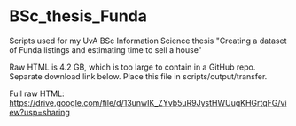 # BSc_thesis_Funda
Scripts used for my UvA BSc Information Science thesis "Creating a dataset of Funda listings and estimating time to sell a house"

Raw HTML is 4.2 GB, which is too large to contain in a GitHub repo. Separate download link below. Place this file in scripts/output/transfer.

Full raw HTML: https://drive.google.com/file/d/13unwIK_ZYvb5uR9JystHWUugKHGrtqFG/view?usp=sharing
